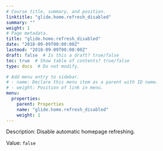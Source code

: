 ```yaml
---
# Course title, summary, and position.
linktitle: "glide.home.refresh_disabled"
summary: ""
weight: 1
# Page metadata.
title: "glide.home.refresh_disabled"
date: "2018-09-09T00:00:00Z"
lastmod: "2018-09-09T00:00:00Z"
draft: false  # Is this a draft? true/false
toc: true  # Show table of contents? true/false
type: docs  # Do not modify.

# Add menu entry to sidebar.
# - name: Declare this menu item as a parent with ID name.
# - weight: Position of link in menu.
menu:
  properties:
    parent: Properties
    name: "glide.home.refresh_disabled"
    weight: 1
---
```


Description: Disable automatic homepage refreshing.


Value: `false`